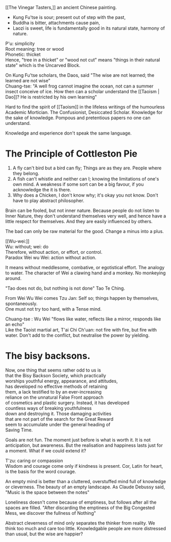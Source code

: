 [[The Vinegar Tasters,]] an ancient Chinese painting. 
- Kung Fu'tse is sour; present out of step with the past, 
- Buddha is bitter, attachments cause pain, 
- Laozi is sweet, life is fundamentally good in its natural state, harmony of nature.  
  
P'u: simplicity  
Root meaning: tree or wood  
Phonetic: thicket  
Hence, "tree in a thicket" or "wood not cut" means "things in their natural state" which is the Uncarved Block.  
  
On Kung Fu'tse scholars, the Daos, said "The wise are not learned; the learned are not wise"  
Chuang-tse: "A well frog cannot imagine the ocean, not can a summer insect conceive of ice. How then can a scholar understand the [[Taoism | Dao]]? He is restricted by his own learning"  
  
Hard to find the spirit of [[Taoism]] in the lifeless writings of the humourless Academic Mortician. The Confusionist, Desiccated Scholar. Knowledge for the sake of knowledge. Pompous and pretentious papers no one can understand.  
  
Knowledge and experience don't speak the same language.  
  
# The Principle of Cottleston Pie  
1. A fly can't bird but a bird can fly; Things are as they are. People where they belong.  
2. A fish can't whistle and neither can I; knowing the limitations of one's own mind. A weakness if some sort can be a big favour, if you acknowledge the it is there.  
3. Why does a Chicken, I don't know why; it's okay you not know. Don't have to play abstract philosopher.  
  
Brain can be fooled, but not inner nature. Because people do not listen to Inner Nature, they don't understand themselves very well, and hence have a little respect for themselves. And they are easily influenced by others.  
  
The bad can only be raw material for the good. Change a minus into a plus.  
  
[[Wu-wei:]]  
Wu: without; wei: do  
Therefore, without action, or effort, or control.  
Paradox Wei wu Wei: action without action.  
  
It means without meddlesome, combative, or egotistical effort. The analogy to water. The character of Wei a clawing hand and a monkey. No monkeying around.  
  
"Tao does not do, but nothing is not done" Tao Te Ching.  
  
From Wei Wu Wei comes Tzu Jan: Self so; things happen by themselves, spontaneously.  
One must not try too hard, with a Tense mind.  
  
Chuang-tse : Wu Wei "flows like water, reflects like a mirror, responds like an echo"  
Like the Taoist martial art, T'ai Chi Ch'uan: not fire with fire, but fire with water. Don't add to the conflict, but neutralise the power by yielding.  
  
# The bisy backsons.  
Now, one thing that seems rather odd to us is  
that the Bisy Backson Society, which practically  
worships youthful energy, appearance, and attitudes,  
has developed no effective methods of retaining  
them, a lack testified to by an ever-increasing  
reliance on the unnatural False Front approach  
of cosmetics and plastic surgery. Instead, it has developed  
countless ways of breaking youthfulness  
down and destroying it. Those damaging activities  
that are not part of the search for the Great Reward  
seem to accumulate under the general heading of  
Saving Time.  
  
Goals are not fun. The moment just before is what is worth it. It is not anticipation, but awareness. But the realisation and happiness lasts just for a moment. What if we could extend it?  
  
T'zu: caring or compassion  
Wisdom and courage come only if kindness is present. Cor, Latin for heart, is the basis for the word courage.  
  
An empty mind is better than a cluttered, overstuffed mind full of knowledge or cleverness. The beauty of an empty landscape. As Claude Debussy said, "Music is the space between the notes"  
  
Loneliness doesn't come because of emptiness, but follows after all the spaces are filled. "After discarding the emptiness of the Big Congested Mess, we discover the fullness of Nothing"  
  
Abstract cleverness of mind only separates the thinker from reality. We think too much and care too little. Knowledgable people are more distressed than usual, but the wise are happier?